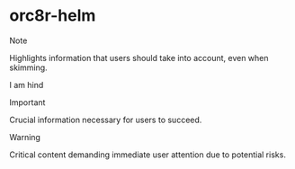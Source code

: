 # orc8r-helm

> [!NOTE]
> Highlights information that users should take into account, even when skimming.
>
> I am hind

> [!IMPORTANT]
> Crucial information necessary for users to succeed.

> [!WARNING]
> Critical content demanding immediate user attention due to potential risks.
